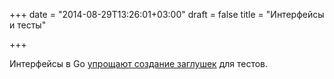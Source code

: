 +++
date = "2014-08-29T13:26:01+03:00"
draft = false
title = "Интерфейсы и тесты"

+++

<p>Интерфейсы в Go <a href="http://blog.cloudflare.com/go-interfaces-make-test-stubbing-easy">упрощают создание заглушек</a> для тестов.</p>

